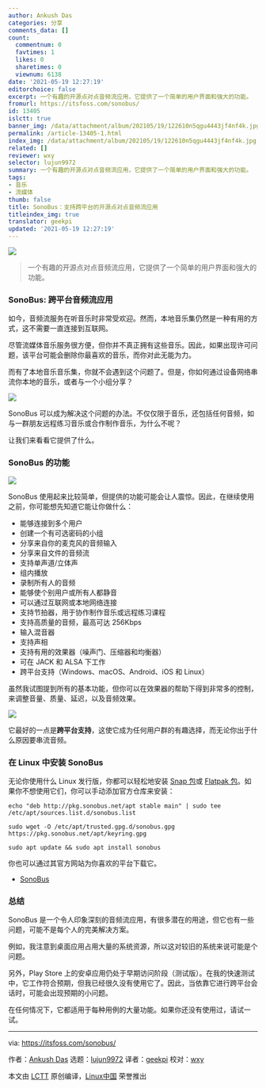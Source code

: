 ```yaml
---
author: Ankush Das
categories: 分享
comments_data: []
count:
  commentnum: 0
  favtimes: 1
  likes: 0
  sharetimes: 0
  viewnum: 6138
date: '2021-05-19 12:27:19'
editorchoice: false
excerpt: 一个有趣的开源点对点音频流应用，它提供了一个简单的用户界面和强大的功能。
fromurl: https://itsfoss.com/sonobus/
id: 13405
islctt: true
banner_img: /data/attachment/album/202105/19/122610n5qgu4443jf4nf4k.jpg
permalink: /article-13405-1.html
index_img: /data/attachment/album/202105/19/122610n5qgu4443jf4nf4k.jpg.thumb.jpg
related: []
reviewer: wxy
selector: lujun9972
summary: 一个有趣的开源点对点音频流应用，它提供了一个简单的用户界面和强大的功能。
tags:
- 音乐
- 流媒体
thumb: false
title: SonoBus：支持跨平台的开源点对点音频流应用
titleindex_img: true
translator: geekpi
updated: '2021-05-19 12:27:19'
---
```


![](/data/attachment/album/202105/19/122610n5qgu4443jf4nf4k.jpg)



> 
> 一个有趣的开源点对点音频流应用，它提供了一个简单的用户界面和强大的功能。
> 
> 
> 


### SonoBus: 跨平台音频流应用


如今，音频流服务在听音乐时非常受欢迎。然而，本地音乐集仍然是一种有用的方式，这不需要一直连接到互联网。


尽管流媒体音乐服务很方便，但你并不真正拥有这些音乐。因此，如果出现许可问题，该平台可能会删除你最喜欢的音乐，而你对此无能为力。


而有了本地音乐音乐集，你就不会遇到这个问题了。但是，你如何通过设备网络串流你本地的音乐，或者与一个小组分享？


![](/data/attachment/album/202105/19/122719tetmy5thazhwawam.png)


SonoBus 可以成为解决这个问题的办法。不仅仅限于音乐，还包括任何音频，如与一群朋友远程练习音乐或合作制作音乐，为什么不呢？


让我们来看看它提供了什么。


### SonoBus 的功能


![](/data/attachment/album/202105/19/122721z894tq70nn3qaayf.png)


SonoBus 使用起来比较简单，但提供的功能可能会让人震惊。因此，在继续使用之前，你可能想先知道它能让你做什么：


* 能够连接到多个用户
* 创建一个有可选密码的小组
* 分享来自你的麦克风的音频输入
* 分享来自文件的音频流
* 支持单声道/立体声
* 组内播放
* 录制所有人的音频
* 能够使个别用户或所有人都静音
* 可以通过互联网或本地网络连接
* 支持节拍器，用于协作制作音乐或远程练习课程
* 支持高质量的音频，最高可达 256Kbps
* 输入混音器
* 支持声相
* 支持有用的效果器（噪声门、压缩器和均衡器）
* 可在 JACK 和 ALSA 下工作
* 跨平台支持（Windows、macOS、Android、iOS 和 Linux）


虽然我试图提到所有的基本功能，但你可以在效果器的帮助下得到非常多的控制，来调整音量、质量、延迟，以及音频效果。


![](/data/attachment/album/202105/19/122723ebzghhl5tg40jj49.png)


它最好的一点是**跨平台支持**，这使它成为任何用户群的有趣选择，而无论你出于什么原因要串流音频。


### 在 Linux 中安装 SonoBus


无论你使用什么 Linux 发行版，你都可以轻松地安装 [Snap 包](https://snapcraft.io/sonobus)或 [Flatpak 包](https://flathub.org/apps/details/net.sonobus.SonoBus)。如果你不想使用它们，你可以手动添加官方仓库来安装：



```
echo "deb http://pkg.sonobus.net/apt stable main" | sudo tee /etc/apt/sources.list.d/sonobus.list

sudo wget -O /etc/apt/trusted.gpg.d/sonobus.gpg https://pkg.sonobus.net/apt/keyring.gpg

sudo apt update && sudo apt install sonobus

```

你也可以通过其官方网站为你喜欢的平台下载它。


* [SonoBus](https://sonobus.net/)


### 总结


SonoBus 是一个令人印象深刻的音频流应用，有很多潜在的用途，但它也有一些问题，可能不是每个人的完美解决方案。


例如，我注意到桌面应用占用大量的系统资源，所以这对较旧的系统来说可能是个问题。


另外，Play Store 上的安卓应用仍处于早期访问阶段（测试版）。在我的快速测试中，它工作符合预期，但我已经很久没有使用它了。因此，当依靠它进行跨平台会话时，可能会出现预期的小问题。


在任何情况下，它都适用于每种用例的大量功能。如果你还没有使用过，请试一试。




---


via: <https://itsfoss.com/sonobus/>


作者：[Ankush Das](https://itsfoss.com/author/ankush/) 选题：[lujun9972](https://github.com/lujun9972) 译者：[geekpi](https://github.com/geekpi) 校对：[wxy](https://github.com/wxy)


本文由 [LCTT](https://github.com/LCTT/TranslateProject) 原创编译，[Linux中国](https://linux.cn/) 荣誉推出